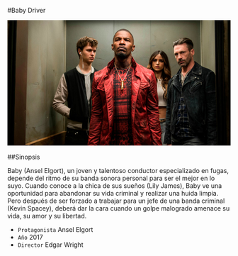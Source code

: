 #Baby Driver

![Screenshot](img/babydriver.jpg)

##Sinopsis

Baby (Ansel Elgort), un joven y talentoso conductor especializado en 
fugas, depende del ritmo de su banda sonora personal para ser el mejor 
en lo suyo. Cuando conoce a la chica de sus sueños (Lily James), Baby ve 
una oportunidad para abandonar su vida criminal y realizar una huida 
limpia. Pero después de ser forzado a trabajar para un jefe de una banda 
criminal (Kevin Spacey), deberá dar la cara cuando un golpe malogrado 
amenace su vida, su amor y su libertad.

* `Protagonista` Ansel Elgort
* `Año` 2017
* `Director` Edgar Wright

